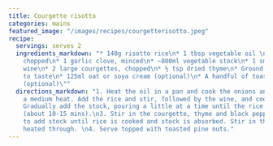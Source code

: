 ```yaml
---
title: Courgette risotto
categories: mains
featured_image: "/images/recipes/courgetterisotto.jpeg"
recipe:
  servings: serves 2
  ingredients_markdown: "* 140g risotto rice\n* 1 tbsp vegetable oil \n* 1 small onion,
    chopped\n* 1 garlic clove, minced\n* ~800ml vegetable stock\n* 1 small glass white
    wine\n* 2 large courgettes, chopped\n* ½ tsp dried thyme\n* Ground black pepper,
    to taste\n* 125ml oat or soya cream (optional)\n* A handful of toasted pine nuts
    (optional)\""
  directions_markdown: "1. Heat the oil in a pan and cook the onions and garlic on
    a medium heat. Add the rice and stir, followed by the wine, and cook for 1 minute.\n2.
    Gradually add the stock, pouring a little at a time until the rice is almost cooked
    (about 10-15 mins).\n3. Stir in the courgette, thyme and black pepper. Continue
    to add stock until rice is cooked and stock is absorbed. Stir in the cream until
    heated through. \n4. Serve topped with toasted pine nuts."
---
```

